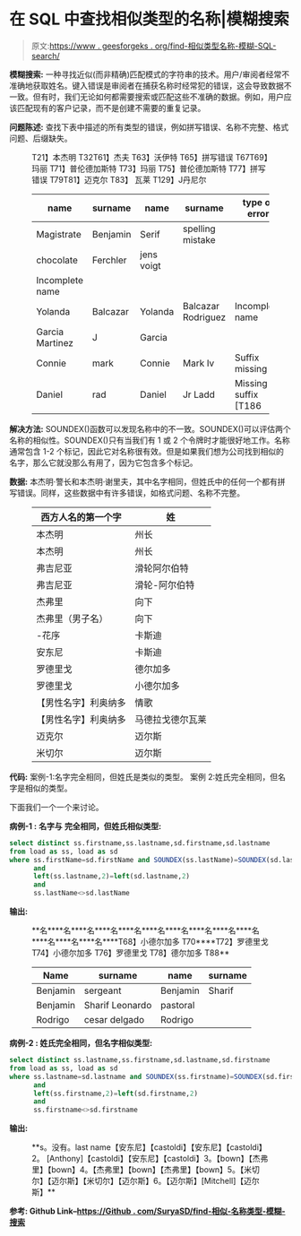 # 在 SQL 中查找相似类型的名称|模糊搜索

> 原文:[https://www . geesforgeks . org/find-相似类型名称-模糊-SQL-search/](https://www.geeksforgeeks.org/finding-similar-type-of-names-fuzzy-search-in-sql/)

**模糊搜索:**
一种寻找近似(而非精确)匹配模式的字符串的技术。用户/审阅者经常不准确地获取姓名。键入错误是审阅者在捕获名称时经常犯的错误，这会导致数据不一致。但有时，我们无论如何都需要搜索或匹配这些不准确的数据。例如，用户应该匹配现有的客户记录，而不是创建不需要的重复记录。

**问题陈述:**
查找下表中描述的所有类型的错误，例如拼写错误、名称不完整、格式问题、后缀缺失。

<figure class="table">T21】本杰明 T32T61】杰夫 T63】沃伊特 T65】拼写错误 T67T69】玛丽 T71】普伦德加斯特 T73】玛丽 T75】普伦德加斯特 T77】拼写错误 T79T81】迈克尔 T83】 瓦莱 T129】J丹尼尔

| name | surname | name | surname | type of error |
| --- | --- | --- | --- | --- |
| Magistrate | Benjamin | Serif | spelling mistake |
| chocolate | Ferchler | jens voigt |
| Incomplete name |
| Yolanda | Balcazar | Yolanda | Balcazar Rodriguez | Incomplete name |
| Garcia Martinez | J | Garcia |
| Connie | mark | Connie | Mark Iv | Suffix missing |
| Daniel | rad | Daniel | Jr Ladd | Missing suffix [T186 |

</figure>

**解决方法:**
SOUNDEX()函数可以发现名称中的不一致。SOUNDEX()可以评估两个名称的相似性。SOUNDEX()只有当我们有 1 或 2 个令牌时才能很好地工作。名称通常包含 1-2 个标记，因此它对名称很有效。但是如果我们想为公司找到相似的名字，那么它就没那么有用了，因为它包含多个标记。

**数据:**
本杰明·警长和本杰明·谢里夫，其中名字相同，但姓氏中的任何一个都有拼写错误。同样，这些数据中有许多错误，如格式问题、名称不完整。

<figure class="table">

| 西方人名的第一个字 | 姓 |
| --- | --- |
| 本杰明 | 州长 |
| 本杰明 | 州长 |
| 弗吉尼亚 | 滑轮阿尔伯特 |
| 弗吉尼亚 | 滑轮-阿尔伯特 |
| 杰弗里 | 向下 |
| 杰弗里（男子名） | 向下 |
| -花序 | 卡斯迪 |
| 安东尼 | 卡斯迪 |
| 罗德里戈 | 德尔加多 |
| 罗德里戈 | 小德尔加多 |
| 【男性名字】利奥纳多 | 情歌 |
| 【男性名字】利奥纳多 | 马德拉戈德尔瓦莱 |
| 迈克尔 | 迈尔斯 |
| 米切尔 | 迈尔斯 |

</figure>

**代码:**
案例-1:名字完全相同，但姓氏是类似的类型。
案例 2:姓氏完全相同，但名字是相似的类型。

下面我们一个一个来讨论。

**病例-1 :**
**名字与** **完全相同，但姓氏相似类型:**

```sql
select distinct ss.firstname,ss.lastname,sd.firstname,sd.lastname
from load as ss, load as sd
where ss.firstName=sd.firstName and SOUNDEX(ss.lastName)=SOUNDEX(sd.lastname)
      and
      left(ss.lastname,2)=left(sd.lastname,2)
      and
      ss.lastName<>sd.lastName
```

**输出:**

<figure class="table">**名****名****名****名****名****名****名****名****名****名****名****名****名****T68】小德尔加多 T70****T72】罗德里戈 T74】小德尔加多 T76】罗德里戈 T78】德尔加多 T88**

| Name | surname | name | surname |
| --- | --- | --- | --- |
| Benjamin | sergeant | Benjamin | Sharif |
| Benjamin | Sharif Leonardo | pastoral |
| Rodrigo | cesar delgado | Rodrigo |

</figure>

****病例-2 :**
**姓氏完全相同，但名字相似类型:****

```sql
select distinct ss.lastname,ss.firstname,sd.lastname,sd.firstname
from load as ss, load as sd
where ss.lastname=sd.lastname and SOUNDEX(ss.firstname)=SOUNDEX(sd.firstname)
      and
      left(ss.firstname,2)=left(sd.firstname,2)
      and
      ss.firstname<>sd.firstname
```

****输出:****

<figure class="table">**s。没有。last name【安东尼】【castoldi】【安东尼】【castoldi】2。 [Anthony]【castoldi】【安东尼】【castoldi】3。【bown】【杰弗里】【bown】4。【杰弗里】【bown】【杰弗里】【bown】5。【米切尔】【迈尔斯】【米切尔】【迈尔斯】6。【迈尔斯】[Mitchell]【迈尔斯】**</figure>

****参考:**
Github Link–[https://Github . com/SuryaSD/find-相似-名称类型-模糊-搜索](https://github.com/SuryaSD/Finding-Similar-Types-of-Names-Fuzzy-Search)**